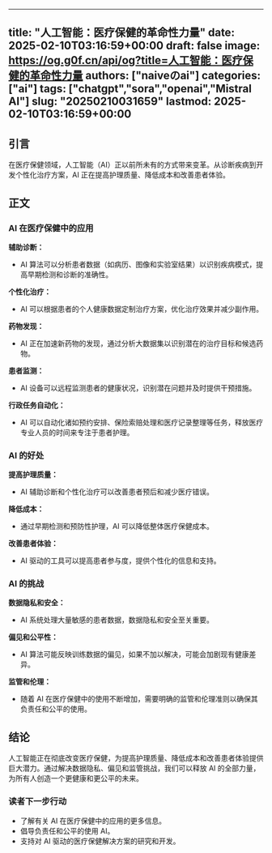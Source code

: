 
---
title: "人工智能：医疗保健的革命性力量"
date: 2025-02-10T03:16:59+00:00
draft: false
image: https://og.g0f.cn/api/og?title=人工智能：医疗保健的革命性力量
authors: ["naiveのai"]
categories: ["ai"]
tags: ["chatgpt","sora","openai","Mistral AI"]
slug: "20250210031659"
lastmod: 2025-02-10T03:16:59+00:00
---
## 引言

在医疗保健领域，人工智能（AI）正以前所未有的方式带来变革。从诊断疾病到开发个性化治疗方案，AI 正在提高护理质量、降低成本和改善患者体验。

## 正文

### AI 在医疗保健中的应用

**辅助诊断：**

* AI 算法可以分析患者数据（如病历、图像和实验室结果）以识别疾病模式，提高早期检测和诊断的准确性。

**个性化治疗：**

* AI 可以根据患者的个人健康数据定制治疗方案，优化治疗效果并减少副作用。

**药物发现：**

* AI 正在加速新药物的发现，通过分析大数据集以识别潜在的治疗目标和候选药物。

**患者监测：**

* AI 设备可以远程监测患者的健康状况，识别潜在问题并及时提供干预措施。

**行政任务自动化：**

* AI 可以自动化诸如预约安排、保险索赔处理和医疗记录整理等任务，释放医疗专业人员的时间来专注于患者护理。

### AI 的好处

**提高护理质量：**

* AI 辅助诊断和个性化治疗可以改善患者预后和减少医疗错误。

**降低成本：**

* 通过早期检测和预防性护理，AI 可以降低整体医疗保健成本。

**改善患者体验：**

* AI 驱动的工具可以提高患者参与度，提供个性化的信息和支持。

### AI 的挑战

**数据隐私和安全：**

* AI 系统处理大量敏感的患者数据，数据隐私和安全至关重要。

**偏见和公平性：**

* AI 算法可能反映训练数据的偏见，如果不加以解决，可能会加剧现有健康差异。

**监管和伦理：**

* 随着 AI 在医疗保健中的使用不断增加，需要明确的监管和伦理准则以确保其负责任和公平的使用。

## 结论

人工智能正在彻底改变医疗保健，为提高护理质量、降低成本和改善患者体验提供巨大潜力。通过解决数据隐私、偏见和监管挑战，我们可以释放 AI 的全部力量，为所有人创造一个更健康和更公平的未来。

### 读者下一步行动

* 了解有关 AI 在医疗保健中的应用的更多信息。
* 倡导负责任和公平的使用 AI。
* 支持对 AI 驱动的医疗保健解决方案的研究和开发。